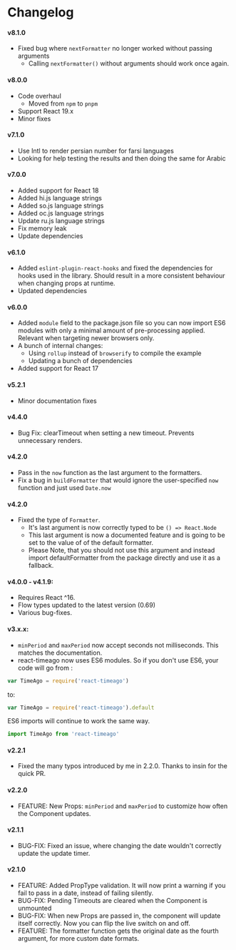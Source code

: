 # Changelog

#### v8.1.0
- Fixed bug where `nextFormatter` no longer worked without passing arguments
  - Calling `nextFormatter()` without arguments should work once again.

#### v8.0.0
- Code overhaul
  - Moved from `npm` to `pnpm`
- Support React 19.x
- Minor fixes

#### v7.1.0
- Use Intl to render persian number for farsi languages
- Looking for help testing the results and then doing the same for Arabic

#### v7.0.0
- Added support for React 18
- Added hi.js language strings
- Added so.js language strings
- Added oc.js language strings
- Update ru.js language strings
- Fix memory leak
- Update dependencies

#### v6.1.0
- Added `eslint-plugin-react-hooks` and fixed the dependencies for hooks used in the library.
  Should result in a more consistent behaviour when changing props at runtime.
- Updated dependencies

#### v6.0.0
- Added `module` field to the package.json file so you can now import ES6 modules with only 
  a minimal amount of pre-processing applied. Relevant when targeting newer browsers only.
- A bunch of internal changes:
  - Using `rollup` instead of `browserify` to compile the example
  - Updating a bunch of dependencies
- Added support for React 17

#### v5.2.1

- Minor documentation fixes

#### v4.4.0
- Bug Fix: clearTimeout when setting a new timeout. Prevents unnecessary renders.

#### v4.2.0
- Pass in the `now` function as the last argument to the formatters.
- Fix a bug in `buildFormatter` that would ignore the user-specified `now` function and just used `Date.now`

#### v4.2.0
- Fixed the type of `Formatter`.
  - It's last argument is now correctly typed to be `() => React.Node`
  - This last argument is now a documented feature and is going to be set to the value of of the default formatter.
  - Please Note, that you should not use this argument and instead import defaultFormatter from the package directly and use it as a fallback.

#### v4.0.0 - v4.1.9:
- Requires React ^16.
- Flow types updated to the latest version (0.69)
- Various bug-fixes.

#### v3.x.x:

- `minPeriod` and `maxPeriod` now accept seconds not milliseconds. This matches the documentation.
- react-timeago now uses ES6 modules. So if you don't use ES6, your code will go from :

```js
var TimeAgo = require('react-timeago')
```
to:
```js
var TimeAgo = require('react-timeago').default
```
ES6 imports will continue to work the same way.
```js
import TimeAgo from 'react-timeago'
```

#### v2.2.1
* Fixed the many typos introduced by me in 2.2.0. Thanks to insin for the quick PR.

#### v2.2.0
* FEATURE: New Props: `minPeriod` and `maxPeriod` to customize how often the Component updates.

#### v2.1.1

* BUG-FIX: Fixed an issue, where changing the date wouldn't correctly update the update timer.

#### v2.1.0

* FEATURE: Added PropType validation. It will now print a warning if you fail to pass in a date, instead of failing silently.
* BUG-FIX: Pending Timeouts are cleared when the Component is unmounted
* BUG-FIX: When new Props are passed in, the component will update itself correctly. Now you can flip the live switch on and off.
* FEATURE: The formatter function gets the original date as the fourth argument, for more custom date formats.
